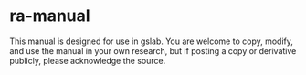 # ra-manual

This manual is designed for use in gslab. You are welcome to copy, modify, and use the manual in your own research, but if posting a copy or derivative publicly, please acknowledge the source.
